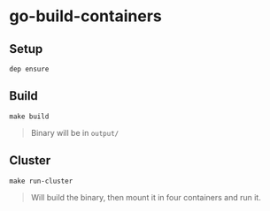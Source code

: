 # go-build-containers

## Setup

`dep ensure`

## Build

`make build`

> Binary will be in `output/`

## Cluster

`make run-cluster`

> Will build the binary, then mount it in four containers and run it.
